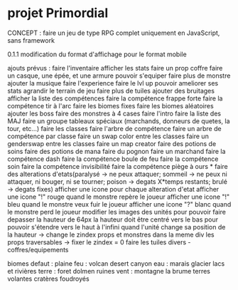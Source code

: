 # projet Primordial

CONCEPT : faire un jeu de type RPG complet uniquement en JavaScript, sans framework

0.1.1
modification du format d'affichage pour le format mobile

ajouts prévus : 
faire l'inventaire
afficher les stats
faire un prop coffre
faire un casque, une épée, et une armure
pouvoir s'equiper
faire plus de monstre
ajouter la musique
faire l'experience
faire le lvl up
pouvoir ameliorer ses stats
agrandir le terrain de jeu
faire plus de tuiles
ajouter des bruitages
afficher la liste des compétences
faire la compétence frappe forte
faire la compétence tir à l'arc
faire les biomes fixes
faire les biomes aléatoires
ajouter les boss
faire des monstres à 4 cases
faire l'intro
faire la liste des MAJ
faire un groupe tableaux spéciaux (marchands, donneurs de quetes, la tour, etc...)
faire les classes
faire l'arbre de compétence
faire un arbre de compétence par classe
faire un swap color entre les classes
faire un genderswap entre les classes
faire un map creator
faire des potions de soins
faire des potions de mana
faire du pognon
faire un marchand
faire la compétence dash
faire la compétence boule de feu
faire la compétence soin
faire la compétence invisibilité
faire la compétence piège à ours *
faire des alterations d'etats(paralysé -> ne peux attaquer; sommeil -> ne peux ni attaquer, ni bouger, ni se tourner; poison -> degats X*temps restants; brulé -> degats fixes)
afficher une icone pour chaque alteration d'etat
afficher une icone  "!" rouge quand le monstre repère le joueur
afficher une icone  "!" bleu quand le monstre veux fuir le joueur
afficher une icone  "?" blanc quand le monstre perd le joueur
modifier les images des unités pour pouvoir faire depasser la hauteur de 64px
la hauteur doit être centré vers le bas pour pouvoir s'étendre vers le haut à l'infini
quand l'unité change sa position de la hauteur -> change le zindex
props et monstres dans la meme div
les props traversables -> fixer le zindex = 0 
faire les tuiles divers - coffres/equipements

biomes
    defaut :
        plaine
    feu :
        volcan
        desert
        canyon
    eau :
        marais
        glacier
        lacs et rivières
    terre : 
        foret
        dolmen
        ruines
    vent : 
        montagne
        la brume
        terres volantes
        cratères foudroyés